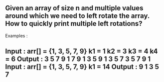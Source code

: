 Given an array of size n and multiple values around which we need to left rotate the array. How to quickly print multiple left rotations?
---------------------------------------------------------------------------------------------------
Examples : 

Input : 
arr[] = {1, 3, 5, 7, 9}
k1 = 1
k2 = 3
k3 = 4
k4 = 6
Output : 
3 5 7 9 1
7 9 1 3 5
9 1 3 5 7
3 5 7 9 1
Input : 
arr[] = {1, 3, 5, 7, 9}
k1 = 14 
Output : 
9 1 3 5 7
---------------------------------------------------------------------------------------------------